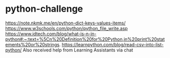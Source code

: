 # python-challenge
https://note.nkmk.me/en/python-dict-keys-values-items/
https://www.w3schools.com/python/python_file_write.asp
https://www.idtech.com/blog/what-is-n-in-python#:~:text=%5Cn%20Definition%20for%20Python,in%20print%20statements%20or%20strings.
https://learnpython.com/blog/read-csv-into-list-python/
Also received help from Learning Assistants via chat
